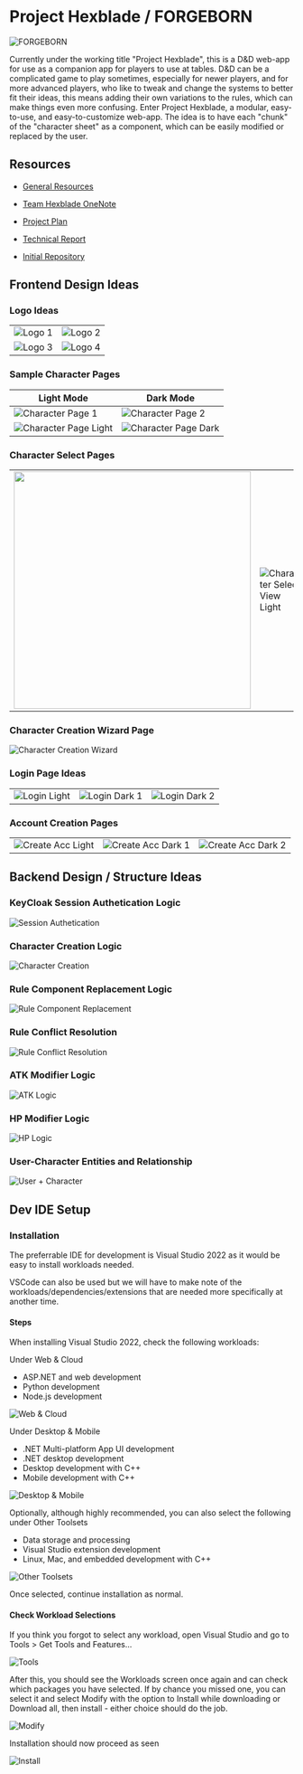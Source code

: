 # Project Hexblade / FORGEBORN

![FORGEBORN](./Resources/images/ui-design/logos/main-logo.png)

Currently under the working title "Project Hexblade", this is a D&amp;D web-app
for use as a companion app for players to use at tables. D&amp;D can be a
complicated game to play sometimes, especially for newer players, and for
more advanced players, who like to tweak and change the systems to better
fit their ideas, this means adding their own variations to the rules, which can
make things even more confusing. Enter Project Hexblade, a modular, easy-to-use,
and easy-to-customize web-app. The idea is to have each "chunk" of the 
"character sheet" as a component, which can be easily modified or replaced by the user.


## Resources

- [General Resources](./Resources/general-resources.md)

- [Team Hexblade OneNote](https://algonquinlivecom-my.sharepoint.com/personal/solo0069_algonquinlive_com1/_layouts/15/Doc.aspx?sourcedoc={0fd92fe6-ab6f-4b02-abfd-3a3af722ea4d}&action=edit&wd=target%28Project%20Overview.one%7Cbbed25e5-0408-4cde-8fbc-d47303da112d%2FProject%20Hexblade%7Cf97a9684-4f3e-44c5-bce0-f7ca2dc9a206%2F%29&wdorigin=NavigationUrl)

- [Project Plan](https://algonquinlivecom-my.sharepoint.com/:w:/g/personal/solo0069_algonquinlive_com1/Ea3Z8opN_YlDjEMOg-0GbGcB5u9wkHxlhm-hJuP8xoM7Qw?e=lh4caB)

- [Technical Report](https://algonquinlivecom-my.sharepoint.com/:w:/g/personal/solo0069_algonquinlive_com1/EfSt2mMSjSZKsacq6utmSZ8BxblZ6gibvK_jJnBIKmxu7w?e=fJ3Kkp)

- [Initial Repository](https://github.com/tjmoyes/project-hexblade)

## Frontend Design Ideas

### Logo Ideas

|||
| ------- | ------- |
|![Logo 1](./Resources/images/ui-design/logos/logo1.png)|![Logo 2](./Resources/images/ui-design/logos/logo2.png)|
|![Logo 3](./Resources/images/ui-design/logos/logo3.png)|![Logo 4](./Resources/images/ui-design/logos/logo4.png)|


### Sample Character Pages

|Light Mode|Dark Mode|
| -------- | ------- |
|![Character Page 1](./Resources/images/ui-design/gui/character1.png)|![Character Page 2](./Resources/images/ui-design/gui/character2.png)|
|![Character Page Light](./Resources/images/ui-design/gui/character-light.png)|![Character Page Dark](./Resources/images/ui-design/gui/character-dark.png)|

### Character Select Pages

|||
| -------- | ------- |
|<img src="./Resources/images/ui-design/gui/char-select.png" width=420>|![Character Select View Light](./Resources/images/ui-design/gui/char-select-light.png)|

### Character Creation Wizard Page

![Character Creation Wizard](./Resources/images/ui-design/gui/character-creator-wizard.png)


### Login Page Ideas

||||
| -------- | ------- | ------- |
|![Login Light](./Resources/images/ui-design/gui/login-light.png)|![Login Dark 1](./Resources/images/ui-design/gui/login-dark1.png)|![Login Dark 2](./Resources/images/ui-design/gui/login-dark2.png)|

### Account Creation Pages

||||
| -------- | ------- | ------- |
|![Create Acc Light](./Resources/images/ui-design/gui/create-acc-light.png)|![Create Acc Dark 1](./Resources/images/ui-design/gui/create-acc-dark1.png)|![Create Acc Dark 2](./Resources/images/ui-design/gui/create-acc-dark2.png)|

## Backend Design / Structure Ideas

### KeyCloak Session Authetication Logic

![Session Authetication](./Resources/images/backend-design/keycloak.png)

### Character Creation Logic

![Character Creation](./Resources/images/backend-design/character-creation.png)


### Rule Component Replacement Logic

![Rule Component Replacement](./Resources/images/backend-design/rule-component-replacement.png)

### Rule Conflict Resolution

![Rule Conflict Resolution](./Resources/images/backend-design/rule-conflict-resolution.png.png)

### ATK Modifier Logic

![ATK Logic](./Resources/images/backend-design/attack-modifier.png)

### HP Modifier Logic

![HP Logic](./Resources/images/backend-design/hp-modifier.png)

### User-Character Entities and Relationship

![User + Character](./Resources/images/backend-design/user-character.png)

## Dev IDE Setup

### Installation
The preferrable IDE for development is Visual Studio 2022 as it would be easy to install workloads needed.

VSCode can also be used but we will have to make note of the workloads/dependencies/extensions that are needed more specifically at another time.

#### Steps
When installing Visual Studio 2022, check the following workloads:

Under Web & Cloud
- ASP.NET and web development
- Python development
- Node.js development

![Web & Cloud](./Resources/images/dev-tools/web-and-cloud.png)

Under Desktop & Mobile
- .NET Multi-platform App UI development
- .NET desktop development
- Desktop development with C++
- Mobile development with C++

![Desktop & Mobile](./Resources/images/dev-tools/desktop-and-mobile.png)

Optionally, although highly recommended, you can also select the following under Other Toolsets

- Data storage and processing
- Visual Studio extension development
- Linux, Mac, and embedded development with C++

![Other Toolsets](./Resources/images/dev-tools/other-toolsets.png)

Once selected, continue installation as normal.

#### Check Workload Selections
If you think you forgot to select any workload, open Visual Studio and go to Tools > Get Tools and Features...

![Tools](./Resources/images/dev-tools/tools.png)

After this, you should see the Workloads screen once again and can check which packages you have selected. If by chance you missed one, you can select it and select Modify with the option to Install while downloading or Download all, then install - either choice should do the job.

![Modify](./Resources/images/dev-tools/modify.png)

Installation should now proceed as seen

![Install](./Resources/images/dev-tools/install.png)
